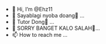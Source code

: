 - 👋 Hi, I’m @Ehz11
- 👀 Sayablagi nyoba doang🗿 ...
- 🌱 Tutor Dong🗿 ...
- 💞️ SORRY BANGET KALO SALAH🗿...
- 📫 How to reach me ...

<!---
Ehz11/Ehz11 is a ✨ special ✨ repository because its `README.md` (this file) appears on your GitHub profile.
You can click the Preview link to take a look at your changes.
--->
